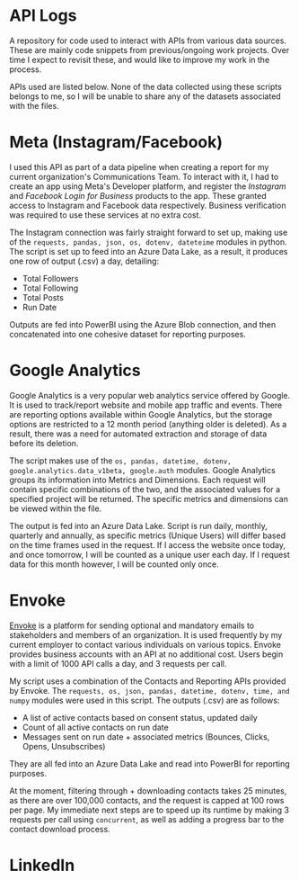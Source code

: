 # API Logs
A repository for code used to interact with APIs from various data sources. These are mainly code snippets from previous/ongoing work projects. Over time I expect to revisit these, and would like to improve my work in the process.

APIs used are listed below. None of the data collected using these scripts belongs to me, so I will be unable to share any of the datasets associated with the files.

# Meta (Instagram/Facebook) 

I used this API as part of a data pipeline when creating a report for my current organization's Communications Team. To interact with it, I had to create an app using Meta's Developer platform, and register the *Instagram* and *Facebook Login for Business* products to the app. These granted access to Instagram and Facebook data respectively. Business verification was required to use these services at no extra cost.

The Instagram connection was fairly straight forward to set up, making use of the `requests, pandas, json, os, dotenv, dateteime` modules in python. The script is set up to feed into an Azure Data Lake, as a result, it produces one row of output (.csv) a day, detailing: 
- Total Followers
- Total Following
- Total Posts
- Run Date


Outputs are fed into PowerBI using the Azure Blob connection, and then concatenated into one cohesive dataset for reporting purposes. 

# Google Analytics 
Google Analytics is a very popular web analytics service offered by Google. It is used to track/report website and mobile app traffic and events. There are reporting options available within Google Analytics, but the storage options are restricted to a 12 month period (anything older is deleted). As a result, there was a need for automated extraction and storage of data before its deletion. 

The script makes use of the `os, pandas, datetime, dotenv, google.analytics.data_v1beta, google.auth` modules. Google Analytics groups its information into Metrics and Dimensions. Each request will contain specific combinations of the two, and the associated values for a specified project will be returned. The specific metrics and dimensions can be viewed within the file. 

The output is fed into an Azure Data Lake. Script is run daily, monthly, quarterly and annually, as specific metrics (Unique Users) will differ based on the time frames used in the request. If I access the website once today, and once tomorrow, I will be counted as a unique user each day. If I request data for this month however, I will be counted only once. 

# Envoke 
[Envoke](https://envoke.com/) is a platform for sending optional and mandatory emails to stakeholders and members of an organization. It is used frequently by my current employer to contact various individuals on various topics. Envoke provides business accounts with an API at no additional cost. Users begin with a limit of 1000 API calls a day, and 3 requests per call. 

My script uses a combination of the Contacts and Reporting APIs provided by Envoke. The `requests, os, json, pandas, datetime, dotenv, time, and numpy` modules were used in this script. The outputs (.csv) are as follows: 
- A list of active contacts based on consent status, updated daily
- Count of all active contacts on run date
- Messages sent on run date + associated metrics (Bounces, Clicks, Opens, Unsubscribes)

They are all fed into an Azure Data Lake and read into PowerBI for reporting purposes.

At the moment, filtering through + downloading contacts takes 25 minutes, as there are over 100,000 contacts, and the request is capped at 100 rows per page. My immediate next steps are to speed up its runtime by making 3 requests per call using `concurrent`, as well as adding a progress bar to the contact download process. 

# LinkedIn 

